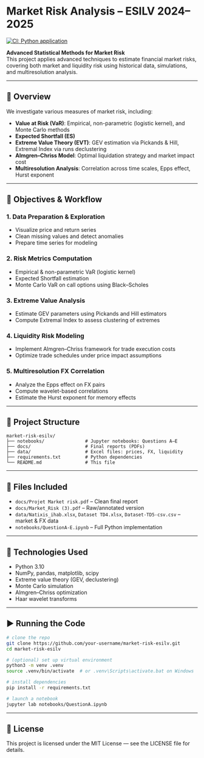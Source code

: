 # Market Risk Analysis – ESILV 2024–2025

[![CI: Python application](https://github.com/LosingTouch/Market-Risk/actions/workflows/python-app.yml/badge.svg)](https://github.com/your-username/market-risk-esilv/actions/workflows/python-app.yml)

**Advanced Statistical Methods for Market Risk**  
This project applies advanced techniques to estimate financial market risks, covering both market and liquidity risk using historical data, simulations, and multiresolution analysis.

---

## 📌 Overview

We investigate various measures of market risk, including:

- **Value at Risk (VaR)**: Empirical, non-parametric (logistic kernel), and Monte Carlo methods  
- **Expected Shortfall (ES)**  
- **Extreme Value Theory (EVT)**: GEV estimation via Pickands & Hill, Extremal Index via runs declustering  
- **Almgren–Chriss Model**: Optimal liquidation strategy and market impact cost  
- **Multiresolution Analysis**: Correlation across time scales, Epps effect, Hurst exponent

---

## 🎯 Objectives & Workflow

### 1. Data Preparation & Exploration
- Visualize price and return series
- Clean missing values and detect anomalies
- Prepare time series for modeling

### 2. Risk Metrics Computation
- Empirical & non-parametric VaR (logistic kernel)
- Expected Shortfall estimation
- Monte Carlo VaR on call options using Black–Scholes

### 3. Extreme Value Analysis
- Estimate GEV parameters using Pickands and Hill estimators
- Compute Extremal Index to assess clustering of extremes

### 4. Liquidity Risk Modeling
- Implement Almgren–Chriss framework for trade execution costs
- Optimize trade schedules under price impact assumptions

### 5. Multiresolution FX Correlation
- Analyze the Epps effect on FX pairs
- Compute wavelet-based correlations
- Estimate the Hurst exponent for memory effects

---

## 📁 Project Structure

```
market-risk-esilv/
├── notebooks/               # Jupyter notebooks: Questions A–E
├── docs/                    # Final reports (PDFs)
├── data/                    # Excel files: prices, FX, liquidity
├── requirements.txt         # Python dependencies
└── README.md                # This file
```

---

## 📄 Files Included

- `docs/Projet Market risk.pdf` – Clean final report  
- `docs/Market_Risk (3).pdf` – Raw/annotated version  
- `data/Natixis_ihab.xlsx`, `Dataset TD4.xlsx`, `Dataset-TD5-csv.csv` – market & FX data  
- `notebooks/QuestionA-E.ipynb` – Full Python implementation

---

## 🧪 Technologies Used

- Python 3.10  
- NumPy, pandas, matplotlib, scipy  
- Extreme value theory (GEV, declustering)  
- Monte Carlo simulation  
- Almgren–Chriss optimization  
- Haar wavelet transforms

---

## ▶️ Running the Code

```bash
# clone the repo
git clone https://github.com/your-username/market-risk-esilv.git
cd market-risk-esilv

# (optional) set up virtual environment
python3 -m venv .venv
source .venv/bin/activate  # or .venv\Scripts\activate.bat on Windows

# install dependencies
pip install -r requirements.txt

# launch a notebook
jupyter lab notebooks/QuestionA.ipynb
```

---

## 📜 License

This project is licensed under the MIT License — see the LICENSE file for details.


